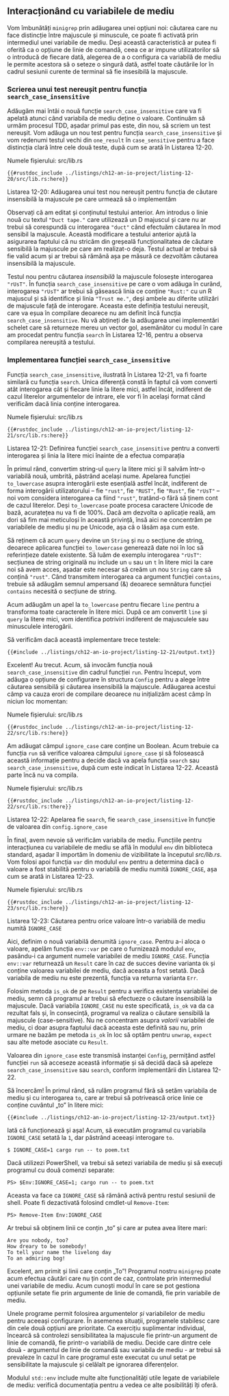 ## Interacționând cu variabilele de mediu

Vom îmbunătăți `minigrep` prin adăugarea unei opțiuni noi: căutarea care nu face distincție între majuscule și minuscule, ce poate fi activată prin intermediul unei variabile de mediu. Deși această caracteristică ar putea fi oferită ca o opțiune de linie de comandă, ceea ce ar impune utilizatorilor să o introducă de fiecare dată, alegerea de a o configura ca variabilă de mediu le permite acestora să o seteze o singură dată, astfel toate căutările lor în cadrul sesiunii curente de terminal să fie insesibilă la majuscule.

### Scrierea unui test nereușit pentru funcția `search_case_insensitive`

Adăugăm mai întâi o nouă funcție `search_case_insensitive` care va fi apelată atunci când variabila de mediu deține o valoare. Continuăm să urmăm procesul TDD, așadar primul pas este, din nou, să scriem un test nereușit. Vom adăuga un nou test pentru funcția `search_case_insensitive` și vom redenumi testul vechi din `one_result` în `case_sensitive` pentru a face distincția clară între cele două teste, după cum se arată în Listarea 12-20.

<span class="filename">Numele fișierului: src/lib.rs</span>

```rust,ignore,does_not_compile
{{#rustdoc_include ../listings/ch12-an-io-project/listing-12-20/src/lib.rs:here}}
```

<span class="caption">Listarea 12-20: Adăugarea unui test nou nereușit pentru funcția de căutare insensibilă la majuscule pe care urmează să o implementăm</span>

Observați că am editat și conținutul testului anterior. Am introdus o linie nouă cu textul `"Duct tape."` care utilizează un D majuscul și care nu ar trebui să corespundă cu interogarea `"duct"` când efectuăm căutarea în mod sensibil la majuscule. Această modificare a testului anterior ajută la asigurarea faptului că nu stricăm din greșeală funcționalitatea de căutare sensibilă la majuscule pe care am realizat-o deja. Testul actual ar trebui să fie valid acum și ar trebui să rămână așa pe măsură ce dezvoltăm căutarea insensibilă la majuscule.

Testul nou pentru căutarea *insensibilă* la majuscule folosește interogarea `"rUsT"`. În funcția `search_case_insensitive` pe care o vom adăuga în curând, interogarea `"rUsT"` ar trebui să găsească linia ce conține `"Rust:"` cu un R majuscul și să identifice și linia `"Trust me."`, deși ambele au diferite utilizări de majuscule față de interogare. Aceasta este definiția testului nereușit, care va eșua în compilare deoarece nu am definit încă funcția `search_case_insensitive`. Nu vă abțineți de la adăugarea unei implementări schelet care să returneze mereu un vector gol, asemănător cu modul în care am procedat pentru funcția `search` în Listarea 12-16, pentru a observa compilarea nereușită a testului.

### Implementarea funcției `search_case_insensitive`

Funcția `search_case_insensitive`, ilustrată în Listarea 12-21, va fi foarte similară cu funcția `search`. Unica diferență constă în faptul că vom converti atât interogarea cât și fiecare linie la litere mici, astfel încât, indiferent de cazul literelor argumentelor de intrare, ele vor fi în același format când verificăm dacă linia conține interogarea.

<span class="filename">Numele fișierului: src/lib.rs</span>

```rust,noplayground
{{#rustdoc_include ../listings/ch12-an-io-project/listing-12-21/src/lib.rs:here}}
```

<span class="caption">Listarea 12-21: Definirea funcției `search_case_insensitive` pentru a converti interogarea și linia la litere mici înainte de a efectua comparația</span>

În primul rând, convertim string-ul `query` la litere mici și îl salvăm într-o variabilă nouă, umbrită, păstrând același nume. Apelarea funcției `to_lowercase` asupra interogării este esențială astfel încât, indiferent de forma interogării utilizatorului – fie `"rust"`, fie `"RUST"`, fie `"Rust"`, fie `"rUsT"` – noi vom considera interogarea ca fiind `"rust"`, tratând-o fără să ținem cont de cazul literelor. Deși `to_lowercase` poate procesa caractere Unicode de bază, acuratețea nu va fi de 100%. Dacă am dezvolta o aplicație reală, am dori să fim mai meticuloși în această privință, însă aici ne concentrăm pe variabilele de mediu și nu pe Unicode, așa că o lăsăm așa cum este.

Să reținem că acum `query` devine un `String` și nu o secțiune de string, deoarece aplicarea funcției `to_lowercase` generează date noi în loc să referințieze datele existente. Să luăm de exemplu interogarea `"rUsT"`: secțiunea de string originală nu include un `u` sau un `t` în litere mici la care noi să avem acces, așadar este necesar să creăm un nou `String` care să conțină `"rust"`. Când transmitem interogarea ca argument funcției `contains`, trebuie să adăugăm semnul ampersand (&) deoarece semnătura funcției `contains` necesită o secțiune de string.

Acum adăugăm un apel la `to_lowercase` pentru fiecare `line` pentru a transforma toate caracterele în litere mici. După ce am convertit `line` și `query` la litere mici, vom identifica potriviri indiferent de majusculele sau minusculele interogării.

Să verificăm dacă această implementare trece testele:

```console
{{#include ../listings/ch12-an-io-project/listing-12-21/output.txt}}
```

Excelent! Au trecut. Acum, să invocăm funcția nouă `search_case_insensitive` din cadrul funcției `run`. Pentru început, vom adăuga o opțiune de configurare în structura `Config` pentru a alege între căutarea sensibilă și căutarea insensibilă la majuscule. Adăugarea acestui câmp va cauza erori de compilare deoarece nu inițializăm acest câmp în niciun loc momentan:

<span class="filename">Numele fișierului: src/lib.rs</span>

```rust,ignore,does_not_compile
{{#rustdoc_include ../listings/ch12-an-io-project/listing-12-22/src/lib.rs:here}}
```

Am adăugat câmpul `ignore_case` care conține un Boolean. Acum trebuie ca funcția `run` să verifice valoarea câmpului `ignore_case` și să folosească această informație pentru a decide dacă va apela funcția `search` sau `search_case_insensitive`, după cum este indicat în Listarea 12-22. Această parte încă nu va compila.

<span class="filename">Numele fișierului: src/lib.rs</span>

```rust,ignore,does_not_compile
{{#rustdoc_include ../listings/ch12-an-io-project/listing-12-22/src/lib.rs:there}}
```

<span class="caption">Listarea 12-22: Apelarea fie `search`, fie `search_case_insensitive` în funcție de valoarea din `config.ignore_case`</span>

În final, avem nevoie să verificăm variabila de mediu. Funcțiile pentru interacțiunea cu variabilele de mediu se află în modulul `env` din biblioteca standard, așadar îl importăm în domeniu de vizibilitate la începutul *src/lib.rs*. Vom folosi apoi funcția `var` din modulul `env` pentru a determina dacă o valoare a fost stabilită pentru o variabilă de mediu numită `IGNORE_CASE`, așa cum se arată in Listarea 12-23.

<span class="filename">Numele fișierului: src/lib.rs</span>

```rust,noplayground
{{#rustdoc_include ../listings/ch12-an-io-project/listing-12-23/src/lib.rs:here}}
```

<span class="caption">Listarea 12-23: Căutarea pentru orice valoare într-o variabilă de mediu numită `IGNORE_CASE`</span>

Aici, definim o nouă variabilă denumită `ignore_case`. Pentru a-i aloca o valoare, apelăm funcția `env::var` pe care o furnizează modulul `env`, pasându-i ca argument numele variabilei de mediu `IGNORE_CASE`. Funcția `env::var` returnează un `Result` care în caz de succes devine varianta `Ok` și conține valoarea variabilei de mediu, dacă aceasta a fost setată. Dacă variabila de mediu nu este prezentă, funcția va returna varianta `Err`.

Folosim metoda `is_ok` de pe `Result` pentru a verifica existența variabilei de mediu, semn că programul ar trebui să efectueze o căutare insensibilă la majuscule. Dacă variabila `IGNORE_CASE` nu este specificată, `is_ok` va da ca rezultat fals și, în consecință, programul va realiza o căutare sensibilă la majuscule (case-sensitive). Nu ne concentram asupra *valorii* variabilei de mediu, ci doar asupra faptului dacă aceasta este definită sau nu, prin urmare ne bazăm pe metoda `is_ok` în loc să optăm pentru `unwrap`, `expect` sau alte metode asociate cu `Result`.

Valoarea din `ignore_case` este transmisă instanței `Config`, permițând astfel funcției `run` să acceseze această informație și să decidă dacă să apeleze `search_case_insensitive` sau `search`, conform implementării din Listarea 12-22.

Să încercăm! În primul rând, să rulăm programul fără să setăm variabila de mediu și cu interogarea `to`, care ar trebui să potrivească orice linie ce conține cuvântul „to” în litere mici:

```console
{{#include ../listings/ch12-an-io-project/listing-12-23/output.txt}}
```

Iată că funcționează și așa! Acum, să executăm programul cu variabila `IGNORE_CASE` setată la `1`, dar păstrând aceeași interogare `to`.

```console
$ IGNORE_CASE=1 cargo run -- to poem.txt
```

Dacă utilizezi PowerShell, va trebui să setezi variabila de mediu și să execuți programul cu două comenzi separate:

```console
PS> $Env:IGNORE_CASE=1; cargo run -- to poem.txt
```

Aceasta va face ca `IGNORE_CASE` să rămână activă pentru restul sesiunii de shell. Poate fi dezactivată folosind cmdlet-ul `Remove-Item`:

```console
PS> Remove-Item Env:IGNORE_CASE
```

Ar trebui să obținem linii ce conțin „to” și care ar putea avea litere mari:

```console
Are you nobody, too?
How dreary to be somebody!
To tell your name the livelong day
To an admiring bog!
```

Excelent, am primit și linii care conțin „To”! Programul nostru `minigrep` poate acum efectua căutări care nu țin cont de caz, controlate prin intermediul unei variabile de mediu. Acum cunoști modul în care se pot gestiona opțiunile setate fie prin argumente de linie de comandă, fie prin variabile de mediu.

Unele programe permit folosirea argumentelor *și* variabilelor de mediu pentru aceeași configurare. În asemenea situații, programele stabilesc care din cele două opțiuni are prioritate. Ca exercițiu suplimentar individual, încearcă să controlezi sensibilitatea la majuscule fie printr-un argument de linie de comandă, fie printr-o variabilă de mediu. Decide care dintre cele două - argumentul de linie de comandă sau variabila de mediu - ar trebui să prevaleze în cazul în care programul este executat cu unul setat pe sensibilitate la majuscule și celălalt pe ignorarea diferențelor.

Modulul `std::env` include multe alte funcționalități utile legate de variabilele de mediu: verifică documentația pentru a vedea ce alte posibilități îți oferă.
